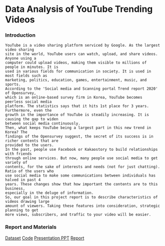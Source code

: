 # Data Analysis of YouTube Trending Videos

### Introduction

```
YouTube is a video sharing platform serviced by Google. As the largest video sharing
site in the world, YouTube users can watch, upload, and share videos. Anyone using a
computer could upload videos, making them visible to millions of people in minutes. It is
used in various fields for communication in society. It is used in most fields such as
marketing, politics, education, games, entertainment, music, and sports.
According to the 'Social media and Scanning portal Trend report 2020' of Opensurvey,
which is an online-based survey firm in Korea, YouTube becomes peerless social media
platform. The statistics says that it hits 1st place for 3 years. Furthermore, even the
growth in the importance of YouTube is steadily increasing. It is causing the gap to widen
between social media continuously.
Then, what keeps YouTube being a largest part in this new trend in Korea? The
findings of the Opensurvey suggest, the secret of its success is in richer contents that are
provided to the users.
In the past, people use Facebook or Kakaostory to build relationships with friends
through online services. But now, many people use social media to get variety of
contents, for the sake of interests and needs (not for just chatting). Ratio of the users who
use social media to make some communications between individuals has halved in past 4
years. These changes show that how important the contents are to this business,
especially in the deluge of information.
So, our goal in this project report is to describe characteristics of videos drawing large
amount of viewers. Taking these features into consideration, strategic planning to get
more views, subscribers, and traffic to your video will be easier.
```

### Report and Materials

[Dataset](https://www.kaggle.com/datasnaek/youtube-new)
[Code](https://github.com/Heejinee3/Data-Science/tree/master/Code)
[Presentation PPT](https://github.com/Heejinee3/Data-Science/blob/master/Presentation.pdf)
[Report](https://github.com/Heejinee3/Data-Science/blob/master/Report.pdf)
